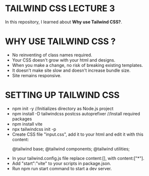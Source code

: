 <h1>TAILWIND CSS LECTURE 3</h1>
<p>In this repository, I learned about <b>Why use Tailwind CSS?</b>.</p>
<h1>WHY USE TAILWIND CSS ?</h1>
<ul><li>No reinventing of class names required.</li>
<li>Your CSS doesn't grow with your html and designs.</li>
<li>When you make a change, no risk of breaking existing templates.</li>
<li>It doesn't make site slow and doesn't increase bundle size.</li>
<li>Site remains responsive.</li></ul>
<h1>SETTING UP TAILWIND CSS</h1>
<ul><li>npm init -y //Initializes directory as Node.js project</li>
<li>npm install -D tailwindcss postcss autoprefixer //Install required packages</li>
<li>npm install vite</li>
<li>npx tailwindcss init -p</li>
<li>Create CSS file "input.css", add it to your html and edit it with this content:

@tailwind base;
@tailwind components;
@tailwind utilities;</li>
<li>In your tailwind.config.js file replace content:[], with content:["*"].</li>
<li>Add "start":"vite" to your scripts in package.json.</li>
<li>Run npm run start command to start a dev server.</li></ul>
